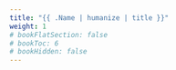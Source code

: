 ```yaml
---
title: "{{ .Name | humanize | title }}"
weight: 1
# bookFlatSection: false
# bookToc: 6
# bookHidden: false
---
```

